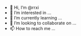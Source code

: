 - 👋 Hi, I’m @rrxi
- 👀 I’m interested in ...
- 🌱 I’m currently learning ...
- 💞️ I’m looking to collaborate on ...
- 📫 How to reach me ...

<!---
rrxi/rrxi is a ✨ special ✨ repository because its `README.md` (this file) appears on your GitHub profile.
You can click the Preview link to take a look at your changes.
--->

